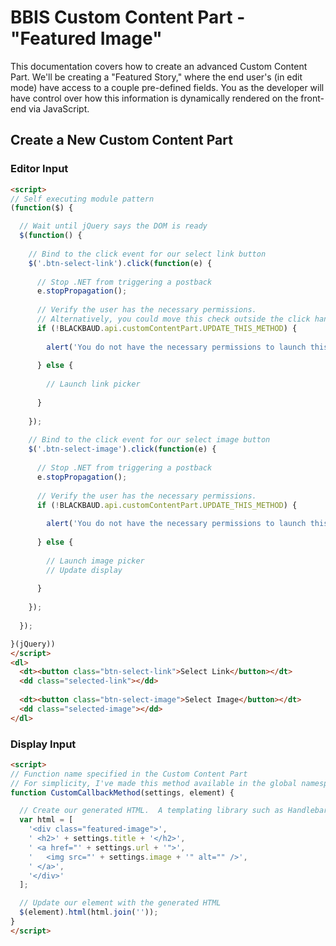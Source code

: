 # BBIS Custom Content Part - "Featured Image"

This documentation covers how to create an advanced Custom Content Part.  We'll be creating a "Featured Story," where the end user's (in edit mode) have access to a couple pre-defined fields.  You as the developer will have control over how this information is dynamically rendered on the front-end via JavaScript.

## Create a New Custom Content Part

### Editor Input

```HTML
<script>
// Self executing module pattern
(function($) {

  // Wait until jQuery says the DOM is ready
  $(function() {
  
    // Bind to the click event for our select link button
    $('.btn-select-link').click(function(e) {
    
      // Stop .NET from triggering a postback
      e.stopPropagation();
      
      // Verify the user has the necessary permissions.
      // Alternatively, you could move this check outside the click handler and instead display a warning message.
      if (!BLACKBAUD.api.customContentPart.UPDATE_THIS_METHOD) {
        
        alert('You do not have the necessary permissions to launch this feature.');
        
      } else {
      
        // Launch link picker
      
      }
    
    });
    
    // Bind to the click event for our select image button
    $('.btn-select-image').click(function(e) {
    
      // Stop .NET from triggering a postback
      e.stopPropagation();
      
      // Verify the user has the necessary permissions.
      if (!BLACKBAUD.api.customContentPart.UPDATE_THIS_METHOD) {
      
        alert('You do not have the necessary permissions to launch this feature.');
      
      } else {
      
        // Launch image picker
        // Update display
      
      }
    
    });
  
  });

}(jQuery))
</script>
<dl>
  <dt><button class="btn-select-link">Select Link</button></dt>
  <dd class="selected-link"></dd>
  
  <dt><button class="btn-select-image">Select Image</button></dt>
  <dd class="selected-image"></dd>
</dl>
```

### Display Input

```HTML
<script>
// Function name specified in the Custom Content Part
// For simplicity, I've made this method available in the global namespace.
function CustomCallbackMethod(settings, element) {

  // Create our generated HTML.  A templating library such as Handlebars would work well here.
  var html = [
    '<div class="featured-image">',
    ' <h2>' + settings.title + '</h2>',
    ' <a href="' + settings.url + '">',
    '   <img src="' + settings.image + '" alt="" />',
    ' </a>',
    '</div>'
  ];

  // Update our element with the generated HTML
  $(element).html(html.join(''));
}
</script>
```
